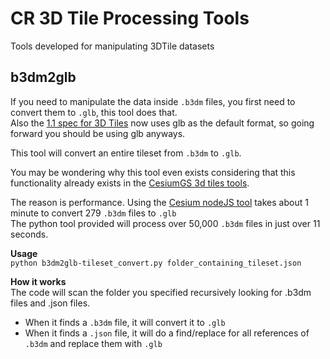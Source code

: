 # CR 3D Tile Processing Tools
Tools developed for manipulating 3DTile datasets


## b3dm2glb
If you need to manipulate the data inside `.b3dm` files, you first need to convert them to `.glb`, this tool does that.  
Also the [1.1 spec for 3D Tiles](https://github.com/CesiumGS/3d-tiles/tree/1.1) now uses glb as the default format, so going forward you should be using glb anyways.

This tool will convert an entire tileset from `.b3dm` to `.glb`.

You may be wondering why this tool even exists considering that this functionality already exists in the [CesiumGS 3d tiles tools](https://github.com/CesiumGS/3d-tiles-tools). 

The reason is performance.
Using the [Cesium nodeJS tool](https://github.com/CesiumGS/3d-tiles-tools#b3dmtoglb) takes about 1 minute to convert 279 `.b3dm` files to `.glb`     
The python tool provided will process over 50,000 `.b3dm` files in just over 11 seconds.

**Usage**   
`python b3dm2glb-tileset_convert.py folder_containing_tileset.json`

**How it works**  
The code will scan the folder you specified recursively looking for .b3dm files and .json files.   
- When it finds a `.b3dm` file, it will convert it to `.glb`
- When it finds a `.json` file, it will do a find/replace for all references of `.b3dm` and replace them with `.glb`
